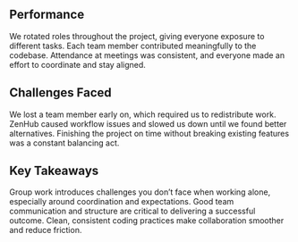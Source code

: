 ## Performance
We rotated roles throughout the project, giving everyone exposure to different tasks. Each team member contributed meaningfully to the codebase. Attendance at meetings was consistent, and everyone made an effort to coordinate and stay aligned.

## Challenges Faced
We lost a team member early on, which required us to redistribute work. ZenHub caused workflow issues and slowed us down until we found better alternatives. Finishing the project on time without breaking existing features was a constant balancing act.

## Key Takeaways
Group work introduces challenges you don’t face when working alone, especially around coordination and expectations. Good team communication and structure are critical to delivering a successful outcome. Clean, consistent coding practices make collaboration smoother and reduce friction.